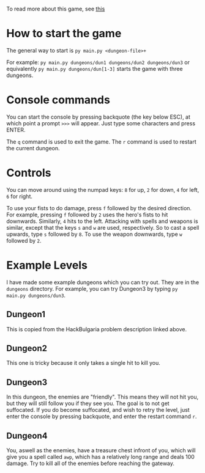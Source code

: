To read more about this game, see [this](https://github.com/HackBulgaria/Programming-101-Python-2019/tree/master/week07/02.Dungeons-and-Pythons)

# How to start the game

The general way to start is `py main.py <dungeon-file>+`

For example: `py main.py dungeons/dun1 dungeons/dun2 dungeons/dun3` or equivalently `py main.py dungeons/dun[1-3]` starts the game with three dungeons.

# Console commands

You can start the console by pressing backquote (the key below ESC), at which point a prompt `>>>` will appear. Just type some characters and press ENTER.

The `q` command is used to exit the game. The `r` command is used to restart the current dungeon.

# Controls

You can move around using the numpad keys: `8` for up, `2` for down, `4` for left, `6` for right.

To use your fists to do damage, press `f` followed by the desired direction. For example, pressing `f` followed by `2` uses the hero's fists to hit downwards. Similarly, `4` hits to the left. Attacking with spells and weapons is similar, except that the keys `s` and `w` are used, respectively. So to cast a spell upwards, type `s` followed by `8`. To use the weapon downwards, type `w` followed by `2`.

# Example Levels

I have made some example dungeons which you can try out. They are in the `dungeons` directory. For example, you can try Dungeon3 by typing `py main.py dungeons/dun3`.

## Dungeon1

This is copied from the HackBulgaria problem description linked above.

## Dungeon2

This one is tricky because it only takes a single hit to kill you.

## Dungeon3

In this dungeon, the enemies are "friendly". This means they will not hit you, but they will still follow you if they see you. The goal is to not get suffocated. If you do become suffocated, and wish to retry the level, just enter the console by pressing backquote, and enter the restart command `r`.

## Dungeon4

You, aswell as the enemies, have a treasure chest infront of you, which will give you a spell called `awp`, which has a relatively long range and deals 100 damage. Try to kill all of the enemies before reaching the gateway.

